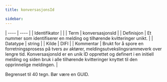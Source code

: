 ```yaml
---
title: konversasjonsId

sidebar:
---
```


| ---- | ---- |
| Identifikator |  |
| Term | konversasjonsId |
| Definisjon | Et nummer som identifiserer en melding og tilhørende kvitteringer unikt. |
| Datatype | string |
| Kilde | DIFI |
| Kommentar | Brukt for å spore en forretningsprosess på tvers av aktører, meldingsutvekslingsrammeverk over lengre tid. KonversasjonsId er en unik ID opprettet og definert i en initiell melding og siden bruk i alle tilhørende kvitteringer knyttet til den opprinnelige meldingen. | 

Begrenset til 40 tegn. Bør være en GUID.

